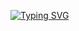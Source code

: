 [![Typing SVG](https://readme-typing-svg.demolab.com?font=Roboto+Mono&size=14&pause=1000&color=D9A648&random=false&width=435&lines=The+Jack+of+All+Trades;Web+developer;Video+Editor;Graphic+Designer;Content+Creator;And+Youtuber)](https://git.io/typing-svg)

<!--
**amchatman/amchatman** is a ✨ _special_ ✨ repository because its `README.md` (this file) appears on your GitHub profile.

Here are some ideas to get you started:

- 🔭 I’m currently working on ...
- 🌱 I’m currently learning ...
- 👯 I’m looking to collaborate on ...
- 🤔 I’m looking for help with ...
- 💬 Ask me about ...
- 📫 How to reach me: ...
- 😄 Pronouns: ...
- ⚡ Fun fact: ...
-->
